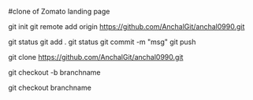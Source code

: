 #clone of Zomato landing page
<!-- for offline editor -->
git init
git remote add origin https://github.com/AnchalGit/anchal0990.git

<!-- for offline and online editor -->
git status
git add .
git status
git commit -m "msg"
git push


<!-- for cloning  -->
git clone https://github.com/AnchalGit/anchal0990.git

<!-- for creating a new branch -->
git checkout -b branchname

<!-- for switching with branch -->
git checkout branchname

